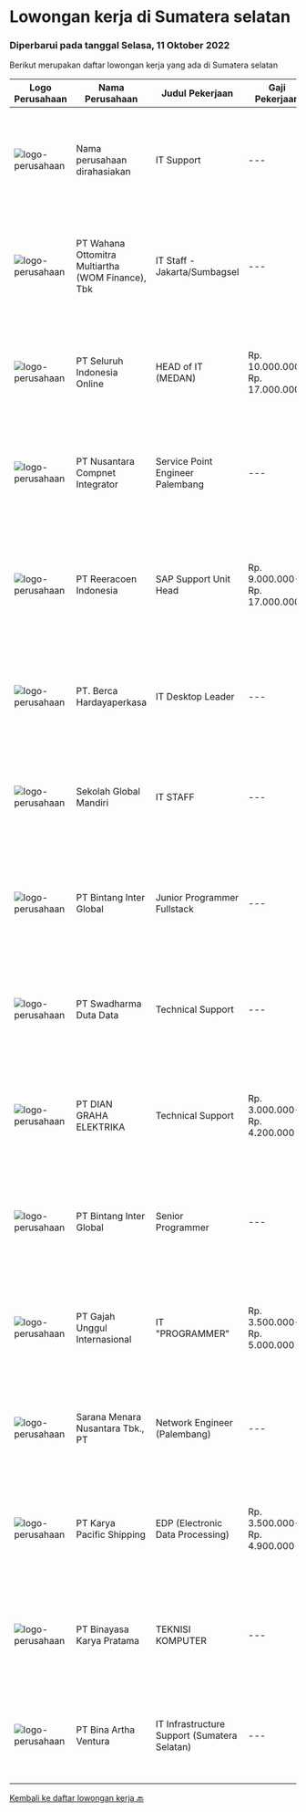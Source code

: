 
  # Lowongan kerja di Sumatera selatan

  ### Diperbarui pada tanggal Selasa, 11 Oktober 2022

  Berikut merupakan daftar lowongan kerja yang ada di Sumatera selatan

  |Logo Perusahaan | Nama Perusahaan | Judul Pekerjaan | Gaji Pekerjaan | Lokasi | Deskripsi | Tanggal diunggah | Pranala |
  | -------------- | --------------- | --------------- | --------- | --------- | -------------- | ------- | ----------- |
  |![logo-perusahaan](https://i.ibb.co/sqvTCh9/112815900-stock-vector-no-image-available-icon-flat-vector.webp)|Nama perusahaan dirahasiakan|IT Support|---|Jawa Timur|Usia maksimal 35 tahun Pendidikan minimal S1 segala jurusan Minimal memiliki 1 tahun pengalaman kerja di bidang yang sama  Mempunyai pengetahuan dan...|Selasa, 11 Oktober 2022|https://www.jobstreet.co.id/id/job/it-support-4062250?token=0~b236ae2e-ba19-4115-9e4a-a577c9afb447&sectionRank=1&jobId=jobstreet-id-job-4062250|
|![logo-perusahaan](https://image-service-cdn.seek.com.au/0cd0ed723dba304d73bfec64ce263da9360da79b/ee4dce1061f3f616224767ad58cb2fc751b8d2dc)|PT Wahana Ottomitra Multiartha (WOM Finance), Tbk|IT Staff - Jakarta/Sumbagsel|---|Samarinda|Job Description: Troubleshoot all IT system and network problems Monitoring and maintaining computer systems and networks Installing and configuring...|Selasa, 11 Oktober 2022|https://www.jobstreet.co.id/id/job/it-staff-jakarta-sumbagsel-4062697?token=0~b236ae2e-ba19-4115-9e4a-a577c9afb447&sectionRank=2&jobId=jobstreet-id-job-4062697|
|![logo-perusahaan](https://image-service-cdn.seek.com.au/0b0211cd04dfde6741552748d1d29459a06346af/ee4dce1061f3f616224767ad58cb2fc751b8d2dc)|PT Seluruh Indonesia Online|HEAD of IT  (MEDAN)|Rp. 10.000.000-Rp. 17.000.000|Aceh|Memiliki pengalaman leadership sebagai Manager sebelumnya.Back End Engineer1. Memiliki pengalaman dalam membangun RESTful APIs2. Menguasai bahasa...|Jumat, 07 Oktober 2022|https://www.jobstreet.co.id/id/job/head-of-it-medan-4058716?token=0~b236ae2e-ba19-4115-9e4a-a577c9afb447&sectionRank=3&jobId=jobstreet-id-job-4058716|
|![logo-perusahaan](https://image-service-cdn.seek.com.au/faf1379cb2f8ff5c87162dc20c60c0d2f63dba1c/ee4dce1061f3f616224767ad58cb2fc751b8d2dc)|PT Nusantara Compnet Integrator|Service Point Engineer Palembang|---|Palembang|Kualifikasi: Pendidikan minimal S1 Teknik Komputer, Ilmu Komputer, Teknik Informatika atau Ilmu Komputer lainnya Memiliki pengalaman bekerja minimal 2...|Selasa, 04 Oktober 2022|https://www.jobstreet.co.id/id/job/service-point-engineer-palembang-4054800?token=0~b236ae2e-ba19-4115-9e4a-a577c9afb447&sectionRank=4&jobId=jobstreet-id-job-4054800|
|![logo-perusahaan](https://image-service-cdn.seek.com.au/d33bd8dd71322db8ea58cab3a99c9a2f44aec216/ee4dce1061f3f616224767ad58cb2fc751b8d2dc)|PT Reeracoen Indonesia|SAP Support Unit Head|Rp. 9.000.000-Rp. 17.000.000|Sumatera Selatan|SAP SUPPORT UNIT HEAD (SUMATERA SELATAN) [51382]COMPANY CATEGORY: Japanese Chemical Manufacturing JOB SUMMARY: Make sure SAP implementation Analyze...|Kamis, 06 Oktober 2022|https://www.jobstreet.co.id/id/job/sap-support-unit-head-4045981?token=0~b236ae2e-ba19-4115-9e4a-a577c9afb447&sectionRank=5&jobId=jobstreet-id-job-4045981|
|![logo-perusahaan](https://image-service-cdn.seek.com.au/6a76252207cfed561e664c874d4631f4aefd8409/ee4dce1061f3f616224767ad58cb2fc751b8d2dc)|PT. Berca Hardayaperkasa|IT Desktop Leader|---|Kalimantan Timur|Responsibilities: Analyzing, diagnosing, and installation to several areas including desktop hardware, operating systems, active directory,...|Jumat, 30 September 2022|https://www.jobstreet.co.id/id/job/it-desktop-leader-4050596?token=0~b236ae2e-ba19-4115-9e4a-a577c9afb447&sectionRank=6&jobId=jobstreet-id-job-4050596|
|![logo-perusahaan](https://image-service-cdn.seek.com.au/4879e6577a117c65b634bdbb3901d8d60952aeae/ee4dce1061f3f616224767ad58cb2fc751b8d2dc)|Sekolah Global Mandiri|IT STAFF|---|Jakarta Raya|Requirements : Fresh graduate or experienced person Minimum Bachelor Degree in Information Technology or Computer Science Proficient in English both...|Kamis, 29 September 2022|https://www.jobstreet.co.id/id/job/it-staff-4049711?token=0~b236ae2e-ba19-4115-9e4a-a577c9afb447&sectionRank=7&jobId=jobstreet-id-job-4049711|
|![logo-perusahaan](https://image-service-cdn.seek.com.au/a4c68f0454360a38e1ac78505069a7ca67d5a359/ee4dce1061f3f616224767ad58cb2fc751b8d2dc)|PT Bintang Inter Global|Junior Programmer Fullstack|---|Palembang|PT Bintang Teknologi Solusindo yang merupakan anak perusahaan dari PT Bintang Inter Global membutuhkan karyawan dengan uraian sbb :Kualifikasi :...|Jumat, 30 September 2022|https://www.jobstreet.co.id/id/job/junior-programmer-fullstack-4033194?token=0~b236ae2e-ba19-4115-9e4a-a577c9afb447&sectionRank=8&jobId=jobstreet-id-job-4033194|
|![logo-perusahaan](https://image-service-cdn.seek.com.au/0dc8e99010397b52d23c25a2b9dad3a300cd0580/ee4dce1061f3f616224767ad58cb2fc751b8d2dc)|PT Swadharma Duta Data|Technical Support|---|Jakarta Raya|Pendidikan minimum D3/S1 Jurusan IT IPK Minimum 2.75 Memiliki pengalaman minimal 1 tahun (diutamakan) telah berhasil menyelesaikan ujian sertifikasi...|Rabu, 28 September 2022|https://www.jobstreet.co.id/id/job/technical-support-4028760?token=0~b236ae2e-ba19-4115-9e4a-a577c9afb447&sectionRank=9&jobId=jobstreet-id-job-4028760|
|![logo-perusahaan](https://image-service-cdn.seek.com.au/6724301a3d42a36c4b43d01afcb6475b391f135e/ee4dce1061f3f616224767ad58cb2fc751b8d2dc)|PT DIAN GRAHA ELEKTRIKA|Technical Support|Rp. 3.000.000-Rp. 4.200.000|Bali|Persyaratan: Usia 20 sampai 35 tahun Pendidikan minimal SMK Pengalaman bidang Fiber Optik minimal 1 tahun Memiliki kemampuan dan pemahaman Fiber Optik...|Rabu, 28 September 2022|https://www.jobstreet.co.id/id/job/technical-support-4036348?token=0~b236ae2e-ba19-4115-9e4a-a577c9afb447&sectionRank=10&jobId=jobstreet-id-job-4036348|
|![logo-perusahaan](https://image-service-cdn.seek.com.au/0e687ea4cdb1934d7c1f65dfc50795467d17ad96/ee4dce1061f3f616224767ad58cb2fc751b8d2dc)|PT Bintang Inter Global|Senior Programmer|---|Palembang|PT Bintang Teknologi Solusindo yang merupakan anak perusahaan dari PT Bintang Inter Global membutuhkan karyawan dengan uraian sbb :Kualifikasi :...|Jumat, 30 September 2022|https://www.jobstreet.co.id/id/job/senior-programmer-4033439?token=0~b236ae2e-ba19-4115-9e4a-a577c9afb447&sectionRank=11&jobId=jobstreet-id-job-4033439|
|![logo-perusahaan](https://image-service-cdn.seek.com.au/568aa33ee5b71e6a1f8e389a0d865dc237f1767c/ee4dce1061f3f616224767ad58cb2fc751b8d2dc)|PT Gajah Unggul Internasional|IT "PROGRAMMER"|Rp. 3.500.000-Rp. 5.000.000|Palembang|Kualifikasi: Usia maksimal 30 Tahun Pendidikan minimal DIII Menguasai Laravel My AQL Java Script Web Based System Mampu bekerja dengan team 4....|Rabu, 28 September 2022|https://www.jobstreet.co.id/id/job/it-programmer-4029623?token=0~b236ae2e-ba19-4115-9e4a-a577c9afb447&sectionRank=12&jobId=jobstreet-id-job-4029623|
|![logo-perusahaan](https://image-service-cdn.seek.com.au/d1dd18f713614adcefa5ad43d627bfd8a61b959d/ee4dce1061f3f616224767ad58cb2fc751b8d2dc)|Sarana Menara Nusantara Tbk., PT|Network Engineer (Palembang)|---|Palembang|About SMN GroupAt SMN Group, we offer a highly inclusive, collaborative, and supportive workplace to realize your full potential. We empower our team...|Rabu, 28 September 2022|https://www.jobstreet.co.id/id/job/network-engineer-palembang-4029496?token=0~b236ae2e-ba19-4115-9e4a-a577c9afb447&sectionRank=13&jobId=jobstreet-id-job-4029496|
|![logo-perusahaan](https://image-service-cdn.seek.com.au/246facf8f9d48af612a686424f534e4ff14e6a15/ee4dce1061f3f616224767ad58cb2fc751b8d2dc)|PT Karya Pacific Shipping|EDP (Electronic Data Processing)|Rp. 3.500.000-Rp. 4.900.000|Jakarta Barat|Kualifikasi : Umur maksimal 26 Tahun Pendidikan Minimal D3/S1 Managemen Informasi Sistem Pengalaman bekerja minimal 2 tahun sebagai EDP Memahami...|Sabtu, 24 September 2022|https://www.jobstreet.co.id/id/job/edp-electronic-data-processing-4032971?token=0~b236ae2e-ba19-4115-9e4a-a577c9afb447&sectionRank=14&jobId=jobstreet-id-job-4032971|
|![logo-perusahaan](https://image-service-cdn.seek.com.au/ffbcd8309fe4010672e6779bce48c2652d16094e/ee4dce1061f3f616224767ad58cb2fc751b8d2dc)|PT Binayasa Karya Pratama|TEKNISI KOMPUTER|---|Kalimantan Barat|Tanggung Jawab Pekerjaan: Melakukan pemantauan terhadap perangkat serta maintenance yang bersifat preventif seperti update patch Operating System dan...|Kamis, 22 September 2022|https://www.jobstreet.co.id/id/job/teknisi-komputer-4042027?token=0~b236ae2e-ba19-4115-9e4a-a577c9afb447&sectionRank=15&jobId=jobstreet-id-job-4042027|
|![logo-perusahaan](https://image-service-cdn.seek.com.au/f0261d19c15b4a7ad0edc9de580c4eba704e92a0/ee4dce1061f3f616224767ad58cb2fc751b8d2dc)|PT Bina Artha Ventura|IT Infrastructure Support (Sumatera Selatan)|---|Palembang|Job Responsibility : Setting up of infrastructure and perform installation at the opening of the new branch as well as the maintenance of Printer...|Selasa, 20 September 2022|https://www.jobstreet.co.id/id/job/it-infrastructure-support-sumatera-selatan-4037687?token=0~b236ae2e-ba19-4115-9e4a-a577c9afb447&sectionRank=16&jobId=jobstreet-id-job-4037687|


  [Kembali ke daftar lowongan kerja 🔙](../README.md#daftar-lowongan-kerja)
  